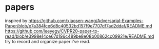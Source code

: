 # papers
inspired by https://github.com/xiaosen-wang/Adversarial-Examples-Paper/blob/e7a384fce6d8c40532bd157f9e7707df7ad2ddaf/README.md
https://github.com/leeyegy/CVPR20-paper-to-read/blob/e3998e14ce67d196c489be8e08b00862cc09921e/README.md
try to record and organize paper i've read.
